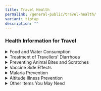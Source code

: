 ```yaml
---
title: Travel Health
permalink: /general-public/travel-health/
variant: tiptap
description: ""
---
```

<h3>Health Information for Travel</h3>
<p></p>
<div data-type="detailGroup" class="isomer-accordion isomer-accordion-white">
<details class="isomer-details">
<summary>Food and Water Consumption</summary>
<div data-type="detailsContent" class="isomer-details-content">
<p></p>
</div>
</details>
<details class="isomer-details">
<summary>Treatment of Travellers' Diarrhoea</summary>
<div data-type="detailsContent" class="isomer-details-content">
<p></p>
</div>
</details>
<details class="isomer-details">
<summary>Preventing Animal Bites and Scratches</summary>
<div data-type="detailsContent" class="isomer-details-content">
<p></p>
</div>
</details>
<details class="isomer-details">
<summary>Vaccine Side Effects</summary>
<div data-type="detailsContent" class="isomer-details-content">
<p></p>
</div>
</details>
<details class="isomer-details">
<summary>Malaria Prevention</summary>
<div data-type="detailsContent" class="isomer-details-content">
<p></p>
</div>
</details>
<details class="isomer-details">
<summary>Altitude Illness Prevention</summary>
<div data-type="detailsContent" class="isomer-details-content">
<p></p>
</div>
</details>
<details class="isomer-details">
<summary>Other Items You May Need</summary>
<div data-type="detailsContent" class="isomer-details-content">
<p></p>
</div>
</details>
</div>
<p></p>
